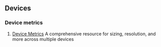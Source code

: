 ## Devices

### Device metrics
1. [Device Metrics](https://design.google.com/tool/devices/) A comprehensive resource for sizing, resolution, and more across multiple devices

